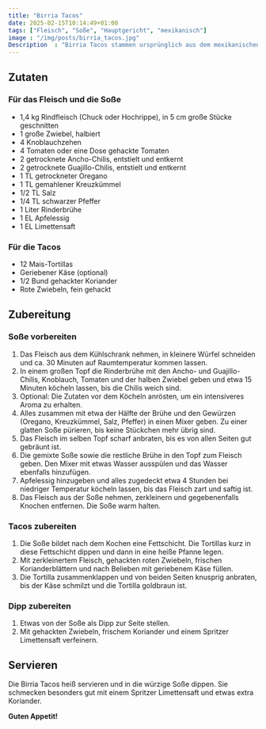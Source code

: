 ```yaml
---
title: "Birria Tacos"
date: 2025-02-15T10:14:49+01:00
tags: ["Fleisch", "Soße", "Hauptgericht", "mexikanisch"]
image : "/img/posts/birria_tacos.jpg"
Description  : "Birria Tacos stammen ursprünglich aus dem mexikanischen Bundesstaat Jalisco und wurden traditionell aus Ziegenfleisch zubereitet, bevor Rindfleisch als beliebtere Variante weltweit bekannt wurde!"
---
```

## Zutaten

### Für das Fleisch und die Soße
- 1,4 kg Rindfleisch (Chuck oder Hochrippe), in 5 cm große Stücke geschnitten
- 1 große Zwiebel, halbiert
- 4 Knoblauchzehen
- 4 Tomaten oder eine Dose gehackte Tomaten
- 2 getrocknete Ancho-Chilis, entstielt und entkernt
- 2 getrocknete Guajillo-Chilis, entstielt und entkernt
- 1 TL getrockneter Oregano
- 1 TL gemahlener Kreuzkümmel
- 1/2 TL Salz
- 1/4 TL schwarzer Pfeffer
- 1 Liter Rinderbrühe
- 1 EL Apfelessig
- 1 EL Limettensaft

### Für die Tacos
- 12 Mais-Tortillas
- Geriebener Käse (optional)
- 1/2 Bund gehackter Koriander
- Rote Zwiebeln, fein gehackt

## Zubereitung

### Soße vorbereiten
1. Das Fleisch aus dem Kühlschrank nehmen, in kleinere Würfel schneiden und ca. 30 Minuten auf Raumtemperatur kommen lassen.
2. In einem großen Topf die Rinderbrühe mit den Ancho- und Guajillo-Chilis, Knoblauch, Tomaten und der halben Zwiebel geben und etwa 15 Minuten köcheln lassen, bis die Chilis weich sind.
3. Optional: Die Zutaten vor dem Köcheln anrösten, um ein intensiveres Aroma zu erhalten.
4. Alles zusammen mit etwa der Hälfte der Brühe und den Gewürzen (Oregano, Kreuzkümmel, Salz, Pfeffer) in einen Mixer geben. Zu einer glatten Soße pürieren, bis keine Stückchen mehr übrig sind.
5. Das Fleisch im selben Topf scharf anbraten, bis es von allen Seiten gut gebräunt ist.
6. Die gemixte Soße sowie die restliche Brühe in den Topf zum Fleisch geben. Den Mixer mit etwas Wasser ausspülen und das Wasser ebenfalls hinzufügen.
7. Apfelessig hinzugeben und alles zugedeckt etwa 4 Stunden bei niedriger Temperatur köcheln lassen, bis das Fleisch zart und saftig ist.
8. Das Fleisch aus der Soße nehmen, zerkleinern und gegebenenfalls Knochen entfernen. Die Soße warm halten.

### Tacos zubereiten
1. Die Soße bildet nach dem Kochen eine Fettschicht. Die Tortillas kurz in diese Fettschicht dippen und dann in eine heiße Pfanne legen.
2. Mit zerkleinertem Fleisch, gehackten roten Zwiebeln, frischen Korianderblättern und nach Belieben mit geriebenem Käse füllen.
3. Die Tortilla zusammenklappen und von beiden Seiten knusprig anbraten, bis der Käse schmilzt und die Tortilla goldbraun ist.

### Dipp zubereiten
1. Etwas von der Soße als Dipp zur Seite stellen.
2. Mit gehackten Zwiebeln, frischem Koriander und einem Spritzer Limettensaft verfeinern.

## Servieren
Die Birria Tacos heiß servieren und in die würzige Soße dippen. Sie schmecken besonders gut mit einem Spritzer Limettensaft und etwas extra Koriander.

**Guten Appetit!**